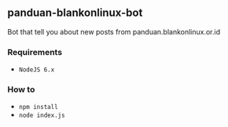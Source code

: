 ## panduan-blankonlinux-bot

Bot that tell you about new posts from panduan.blankonlinux.or.id

### Requirements

- `NodeJS 6.x`

### How to

- ``npm install``
- ``node index.js``

